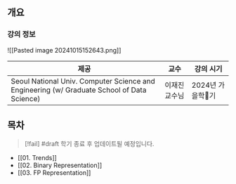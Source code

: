 ## 개요

### 강의 정보

![[Pasted image 20241015152643.png]]

| 제공                                                                                         | 교수      | 강의 시기       |
| ------------------------------------------------------------------------------------------ | ------- | ----------- |
| Seoul National Univ. Computer Science and Engineering (w/ Graduate School of Data Science) | 이재진 교수님 | 2024년 가을학기 |

## 목차

> [!fail] #draft 학기 종료 후 업데이트될 예정입니다.

- [[01. Trends]]
- [[02. Binary Representation]]
- [[03. FP Representation]]